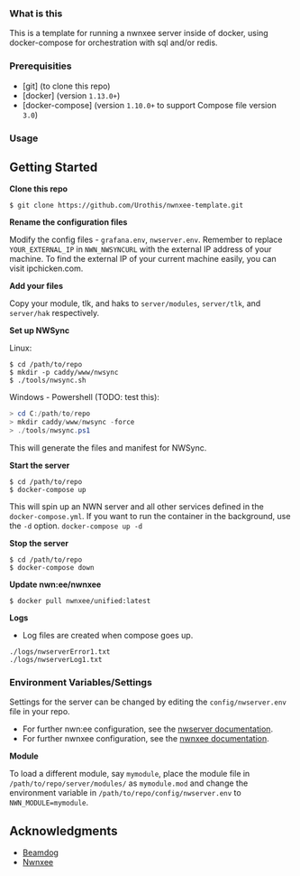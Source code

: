 ### What is this
This is a template for running a nwnxee server inside of docker, using docker-compose for orchestration with sql and/or redis.

### Prerequisities
* [git] (to clone this repo) 
* [docker] (version `1.13.0+`)
* [docker-compose] (version `1.10.0+` to support Compose file version `3.0`)

### Usage
## Getting Started
**Clone this repo**
```shell
$ git clone https://github.com/Urothis/nwnxee-template.git
```

**Rename the configuration files**

Modify the config files - `grafana.env`, `nwserver.env`.
Remember to replace `YOUR_EXTERNAL_IP` in `NWN_NWSYNCURL` with the external IP address of your machine. To find the external IP of your current machine easily, you can visit ipchicken.com.

**Add your files**

Copy your module, tlk, and haks to `server/modules`, `server/tlk`, and `server/hak` respectively.

**Set up NWSync**

Linux:
```shell
$ cd /path/to/repo
$ mkdir -p caddy/www/nwsync
$ ./tools/nwsync.sh
```
Windows - Powershell (TODO: test this):
```powershell
> cd C:/path/to/repo
> mkdir caddy/www/nwsync -force
> ./tools/nwsync.ps1
```
This will generate the files and manifest for NWSync.

**Start the server**
```shell
$ cd /path/to/repo
$ docker-compose up
```

This will spin up an NWN server and all other services defined in the `docker-compose.yml`.
If you want to run the container in the background, use the `-d` option. `docker-compose up -d`

**Stop the server**
```shell
$ cd /path/to/repo
$ docker-compose down
```

**Update nwn:ee/nwnxee**
```shell
$ docker pull nwnxee/unified:latest
```

**Logs**
* Log files are created when compose goes up.
```shell
./logs/nwserverError1.txt
./logs/nwserverLog1.txt
```

### Environment Variables/Settings
Settings for the server can be changed by editing the `config/nwserver.env` file in your repo.

* For further nwn:ee configuration, see the [nwserver documentation](https://hub.docker.com/r/beamdog/nwserver/).
* For further nwnxee configuration, see the [nwnxee documentation](https://hub.docker.com/r/nwnxee/nwserver).

**Module**

To load a different module, say `mymodule`, place the module file in `/path/to/repo/server/modules/` as `mymodule.mod` and change the environment variable in `/path/to/repo/config/nwserver.env` to `NWN_MODULE=mymodule`.

## Acknowledgments
* [Beamdog](https://www.beamdog.com/)
* [Nwnxee](https://github.com/nwnxee)